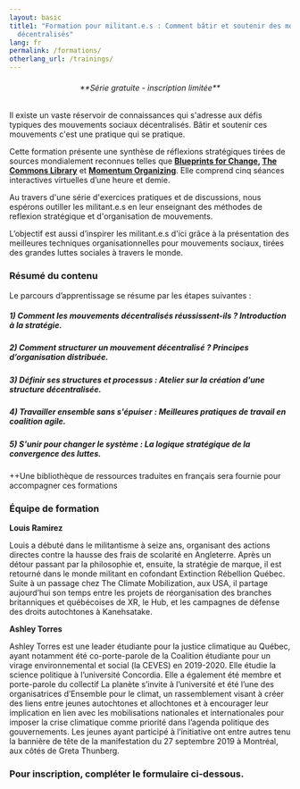 ```yaml
---
layout: basic
title1: "Formation pour militant.e.s : Comment bâtir et soutenir des mouvements
  décentralisés"
lang: fr
permalink: /formations/
otherlang_url: /trainings/
---
```

###### <div align="center">**Série gratuite - inscription limitée\*\* </div>


Il existe un vaste réservoir de connaissances qui s'adresse aux défis typiques des mouvements sociaux décentralisés. Bâtir et soutenir ces mouvements c'est une pratique qui se pratique.

Cette formation présente une synthèse de réflexions stratégiques tirées de sources mondialement reconnues telles que **[Blueprints for Change](http://blueprintsfc.org/), [The Commons Library](https://commonslibrary.org/)** et **[Momentum Organizing](https://www.momentumcommunity.org/)**. Elle comprend cinq séances interactives virtuelles d’une heure et demie.

Au travers d'une série d'exercices pratiques et de discussions, nous espérons outiller les militant.e.s en leur enseignant des méthodes de reflexion stratégique et d'organisation de mouvements.

L’objectif est aussi d’inspirer les militant.e.s d'ici grâce à la présentation des meilleures techniques organisationnelles pour mouvements sociaux, tirées des grandes luttes sociales à travers le monde.

### **Résumé du contenu**

Le parcours d’apprentissage se résume par les étapes suivantes : 

##### 1) Comment les mouvements décentralisés réussissent-ils ? Introduction à la stratégie. 

##### 2) Comment structurer un mouvement décentralisé ? Principes d’organisation distribuée. 

##### 3) Définir ses structures et processus : Atelier sur la création d'une structure décentralisée. 

##### 4) Travailler ensemble sans s'épuiser : Meilleures pratiques de travail en coalition agile.  

##### 5) S'unir pour changer le système : La logique stratégique de la convergence des luttes. 

++Une bibliothèque de ressources traduites en français sera fournie pour accompagner ces formations

### **Équipe de formation** 

**Louis Ramirez**

Louis a débuté dans le militantisme à seize ans, organisant des actions directes contre la hausse des frais de scolarité en Angleterre. Après un détour passant par la philosophie et, ensuite, la stratégie de marque, il est retourné dans le monde militant en cofondant Extinction Rébellion Québec. Suite à un passage chez The Climate Mobilization, aux USA, il partage aujourd’hui son temps entre les projets de réorganisation des branches britanniques et québécoises de XR, le Hub, et les campagnes de défense des droits autochtones à Kanehsatake.

**Ashley Torres**

Ashley Torres est une leader étudiante pour la justice climatique au Québec, ayant notamment été co-porte-parole de la Coalition étudiante pour un virage environnemental et social (la CEVES) en 2019-2020. Elle étudie la science politique à l’université Concordia. Elle a également été membre et porte-parole du collectif La planète s’invite à l’université et été l’une des organisatrices d’Ensemble pour le climat, un rassemblement visant à créer des liens entre jeunes autochtones et allochtones et à encourager leur implication en lien avec les mobilisations nationales et internationales pour imposer la crise climatique comme priorité dans l’agenda politique des gouvernements. Les jeunes ayant participé à l’initiative ont entre autres tenu la bannière de tête de la manifestation du 27 septembre 2019 à Montréal, aux côtés de Greta Thunberg.

### **Pour inscription, compléter le formulaire ci-dessous.**